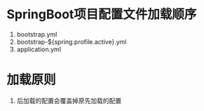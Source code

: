 # SpringBoot项目配置文件加载顺序
1. bootstrap.yml
2. bootstrap-${spring.profile.active}.yml
3. application.yml 

# 加载原则
1. 后加载的配置会覆盖掉原先加载的配置